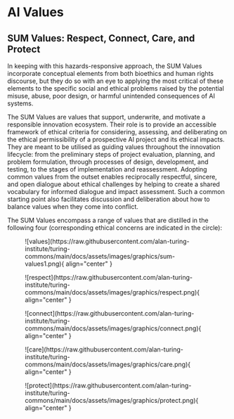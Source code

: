 # AI Values

## SUM Values: Respect, Connect, Care, and Protect

In keeping with this hazards-responsive approach, the SUM Values incorporate conceptual elements from both bioethics and human rights discourse, but they do so with an eye to applying the most critical of these elements to the specific social and ethical problems raised by the potential misuse, abuse, poor design, or harmful unintended consequences of AI systems.

The SUM Values are values that support, underwrite, and motivate a responsible innovation ecosystem. Their role is to provide an accessible framework of ethical criteria for considering, assessing, and deliberating on the ethical permissibility of a prospective AI project and its ethical impacts. They are meant to be utilised as guiding values throughout the innovation lifecycle: from the preliminary steps of project evaluation, planning, and problem formulation, through processes of design, development, and testing, to the stages of implementation and reassessment. Adopting common values from the outset enables reciprocally respectful, sincere, and open dialogue about ethical challenges by helping to create a shared vocabulary for informed dialogue and impact assessment. Such a common starting point also facilitates discussion and deliberation about how to balance values when they come into conflict.

The SUM Values encompass a range of values that are distilled in the following four (corresponding ethical concerns are indicated in the circle):

<figure markdown>
  ![values](https://raw.githubusercontent.com/alan-turing-institute/turing-commons/main/docs/assets/images/graphics/sum-values1.png){ align="center" }
</figure>

<figure markdown>
  ![respect](https://raw.githubusercontent.com/alan-turing-institute/turing-commons/main/docs/assets/images/graphics/respect.png){ align="center" }
</figure>

<figure markdown>
  ![connect](https://raw.githubusercontent.com/alan-turing-institute/turing-commons/main/docs/assets/images/graphics/connect.png){ align="center" }
</figure>

<figure markdown>
  ![care](https://raw.githubusercontent.com/alan-turing-institute/turing-commons/main/docs/assets/images/graphics/care.png){ align="center" }
</figure>

<figure markdown>
  ![protect](https://raw.githubusercontent.com/alan-turing-institute/turing-commons/main/docs/assets/images/graphics/protect.png){ align="center" }
</figure>